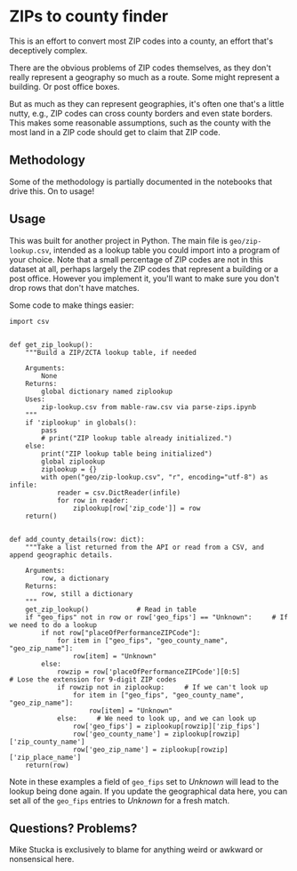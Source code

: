 # ZIPs to county finder

This is an effort to convert most ZIP codes into a county, an effort that's deceptively complex.

There are the obvious problems of ZIP codes themselves, as they don't really represent a geography so much as a route. Some might represent a building. Or post office boxes.

But as much as they can represent geographies, it's often one that's a little nutty, e.g., ZIP codes can cross county borders and even state borders. This makes some reasonable assumptions, such as the county with the most land in a ZIP code should get to claim that ZIP code.

## Methodology
Some of the methodology is partially documented in the notebooks that drive this. On to usage!

## Usage
This was built for another project in Python. The main file is `geo/zip-lookup.csv`, intended as a lookup table you could import into a program of your choice. Note that a small percentage of ZIP codes are not in this dataset at all, perhaps largely the ZIP codes that represent a building or a post office. However you implement it, you'll want to make sure you don't drop rows that don't have matches.

Some code to make things easier:

```
import csv


def get_zip_lookup():
    """Build a ZIP/ZCTA lookup table, if needed
    
    Arguments:
        None
    Returns:
        global dictionary named ziplookup
    Uses:
        zip-lookup.csv from mable-raw.csv via parse-zips.ipynb
    """
    if 'ziplookup' in globals():
        pass
        # print("ZIP lookup table already initialized.")
    else:
        print("ZIP lookup table being initialized")
        global ziplookup
        ziplookup = {}
        with open("geo/zip-lookup.csv", "r", encoding="utf-8") as infile:
            reader = csv.DictReader(infile)
            for row in reader:
                ziplookup[row['zip_code']] = row
    return()


def add_county_details(row: dict):
    """Take a list returned from the API or read from a CSV, and append geographic details.
    
    Arguments:
        row, a dictionary
    Returns:
        row, still a dictionary
    """
    get_zip_lookup()            # Read in table    
    if "geo_fips" not in row or row['geo_fips'] == "Unknown":     # If we need to do a lookup
        if not row["placeOfPerformanceZIPCode"]:
            for item in ["geo_fips", "geo_county_name", "geo_zip_name"]:
                row[item] = "Unknown"
        else:
            rowzip = row['placeOfPerformanceZIPCode'][0:5]             # Lose the extension for 9-digit ZIP codes
            if rowzip not in ziplookup:     # If we can't look up
                for item in ["geo_fips", "geo_county_name", "geo_zip_name"]:
                    row[item] = "Unknown"
            else:     # We need to look up, and we can look up
                row['geo_fips'] = ziplookup[rowzip]['zip_fips']
                row['geo_county_name'] = ziplookup[rowzip]['zip_county_name']
                row['geo_zip_name'] = ziplookup[rowzip]['zip_place_name']
    return(row)

```

Note in these examples a field of `geo_fips` set to *Unknown* will lead to the lookup being done again. If you update the geographical data here, you can set all of the `geo_fips` entries to *Unknown* for a fresh match.

## Questions? Problems?

Mike Stucka is exclusively to blame for anything weird or awkward or nonsensical here.
